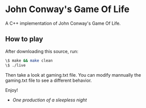 # John Conway's Game Of Life

A C++ implementation of John Conway's Game Of Life.

## How to play

After downloading this source, run:


```bash
\$ make && make clean
\$ ./live
```

Then take a look at gaming.txt file.
You can modify mannually the gaming.txt file to see a different behavior.

Enjoy!

- *One production of a sleepless night*
